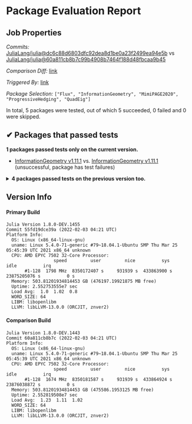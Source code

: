 # Package Evaluation Report

## Job Properties

*Commits:* [JuliaLang/julia@dc6c88d6803dfc92dea8d1be0a23f2499ea94e5b](https://github.com/JuliaLang/julia/commit/dc6c88d6803dfc92dea8d1be0a23f2499ea94e5b) vs [JuliaLang/julia@60a811cb8b7c99b4908b7464f188d48fbcaa9b45](https://github.com/JuliaLang/julia/commit/60a811cb8b7c99b4908b7464f188d48fbcaa9b45)

*Comparison Diff:* [link](https://github.com/JuliaLang/julia/compare/60a811cb8b7c99b4908b7464f188d48fbcaa9b45..dc6c88d6803dfc92dea8d1be0a23f2499ea94e5b)

*Triggered By:* [link](https://github.com/JuliaLang/julia/pull/43852#issuecomment-1028589928)

*Package Selection:* `["Flux", "InformationGeometry", "MimiPAGE2020", "ProgressiveHedging", "QuadEig"]`

In total, 5 packages were tested, out of which 5 succeeded, 0 failed and 0 were skipped.


## ✔ Packages that passed tests

**1 packages passed tests only on the current version.**

- [InformationGeometry v1.11.1](https://s3.amazonaws.com/julialang-reports/nanosoldier/pkgeval/by_hash/dc6c88d_vs_60a811c/InformationGeometry.primary.log) vs. [InformationGeometry v1.11.1](https://s3.amazonaws.com/julialang-reports/nanosoldier/pkgeval/by_hash/dc6c88d_vs_60a811c/InformationGeometry.against.log) (unsuccessful, package has test failures)

<details><summary><strong>4 packages passed tests on the previous version too.</strong></summary>
<p>

- [Flux v0.12.9](https://s3.amazonaws.com/julialang-reports/nanosoldier/pkgeval/by_hash/dc6c88d_vs_60a811c/Flux.primary.log)
- [MimiPAGE2020 v1.8.0](https://s3.amazonaws.com/julialang-reports/nanosoldier/pkgeval/by_hash/dc6c88d_vs_60a811c/MimiPAGE2020.primary.log)
- [ProgressiveHedging v0.5.1](https://s3.amazonaws.com/julialang-reports/nanosoldier/pkgeval/by_hash/dc6c88d_vs_60a811c/ProgressiveHedging.primary.log)
- [QuadEig v0.1.0](https://s3.amazonaws.com/julialang-reports/nanosoldier/pkgeval/by_hash/dc6c88d_vs_60a811c/QuadEig.primary.log)

</p>
</details>


## Version Info

#### Primary Build

```
Julia Version 1.8.0-DEV.1455
Commit 55fd19dce39a (2022-02-03 04:21 UTC)
Platform Info:
  OS: Linux (x86_64-linux-gnu)
  uname: Linux 5.4.0-71-generic #79~18.04.1-Ubuntu SMP Thu Mar 25 05:45:39 UTC 2021 x86_64 unknown
  CPU: AMD EPYC 7502 32-Core Processor: 
                  speed         user         nice          sys         idle          irq
       #1-128  1798 MHz  8350172407 s     931939 s  433863900 s  23875205076 s          0 s
  Memory: 503.81201934814453 GB (476197.19921875 MB free)
  Uptime: 2.552753555e7 sec
  Load Avg:  1.0  1.02  0.8
  WORD_SIZE: 64
  LIBM: libopenlibm
  LLVM: libLLVM-13.0.0 (ORCJIT, znver2)

```

#### Comparison Build

```
Julia Version 1.8.0-DEV.1443
Commit 60a811cb8b7c (2022-02-03 04:21 UTC)
Platform Info:
  OS: Linux (x86_64-linux-gnu)
  uname: Linux 5.4.0-71-generic #79~18.04.1-Ubuntu SMP Thu Mar 25 05:45:39 UTC 2021 x86_64 unknown
  CPU: AMD EPYC 7502 32-Core Processor: 
                  speed         user         nice          sys         idle          irq
       #1-128  1674 MHz  8350181587 s     931939 s  433864924 s  23876038872 s          0 s
  Memory: 503.81201934814453 GB (475586.1953125 MB free)
  Uptime: 2.552819508e7 sec
  Load Avg:  1.23  1.11  1.02
  WORD_SIZE: 64
  LIBM: libopenlibm
  LLVM: libLLVM-13.0.0 (ORCJIT, znver2)

```
<!-- Generated on 2022-02-03T00:04:11.010 -->
